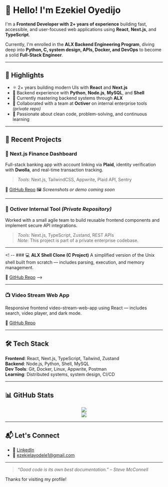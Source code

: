 # 👋 Hello! I'm Ezekiel Oyedijo

I'm a **Frontend Developer with 2+ years of experience** building fast, accessible, and user-focused web applications using **React**, **Next.js**, and **TypeScript**.

Currently, I'm enrolled in the **ALX Backend Engineering Program**, diving deep into **Python, C, system design, APIs, Docker, and DevOps** to become a solid **Full-Stack Engineer**.

---

## 🌟 Highlights

- ⚛️ 2+ years building modern UIs with **React** and **Next.js**
- 🔁 Backend experience with **Python**, **Node.js**, **MySQL**, and **Shell**
- 🚀 Currently mastering backend systems through **ALX**
- 👥 Collaborated with a team at **Octiver** on internal enterprise tools *(private repo)*
- 🧠 Passionate about clean code, problem-solving, and continuous learning

---

## 💼 Recent Projects

### 🏦 **Next.js Finance Dashboard**
Full-stack banking app with account linking via **Plaid**, identity verification with **Dwolla**, and real-time transaction tracking.

> _Tools:_ Next.js, TailwindCSS, Appwrite, Plaid API, Sentry

🔗 [GitHub Repo](https://github.com/ezekieloyedijo/banking) 
🖼️ _Screenshots or demo coming soon_

---

### 📁 **Octiver Internal Tool** *(Private Repository)*
Worked with a small agile team to build reusable frontend components and implement secure API integrations.

> _Tools:_ Next.js, TypeScript, Zustand, REST APIs  
> _Note:_ This project is part of a private enterprise codebase.

---

<! -- ### 💻 **ALX Shell Clone (C Project)**
A simplified version of the Unix shell built from scratch — includes parsing, execution, and memory management.

🔗 [GitHub Repo](https://github.com/ezekieloyedijo/simple_shell) -->

---

### 📺 **Video Stream Web App**
Responsive frontend video-stream-web-app using React — includes search, video player, and dark mode.

🔗 [GitHub Repo](https://github.com/ezekieloyedijo/video-stream-web-app)

---

## 🛠️ Tech Stack

**Frontend**: React, Next.js, TypeScript, Tailwind, Zustand  
**Backend**: Node.js, Python, Shell, MySQL  
**Dev Tools**: Git, Docker, Linux, Appwrite, Postman  
**Learning**: Distributed systems, system design, CI/CD

---

## 📊 GitHub Stats

<p align="center">
  <img src="https://github-readme-stats.vercel.app/api?username=ezekieloyedijo&show_icons=true&theme=tokyonight" />
  <br />
  <img src="https://github-readme-streak-stats.herokuapp.com/?user=ezekieloyedijo&theme=tokyonight" />
</p>

---

## 📬 Let's Connect

- 💼 [LinkedIn](https://www.linkedin.com/in/ezekiel-oyedijo-58a9b5183)
- 📧 [ezekielayodele1@gmail.com](mailto:ezekielayodele1@gmail.com)

---

> _“Good code is its own best documentation.” – Steve McConnell_

Thanks for visiting my profile!
